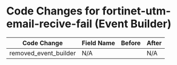 # Code Changes for fortinet-utm-email-recive-fail (Event Builder)

| Code Change | Field Name | Before | After |
|-------------|------------|--------|-------|
| removed_event_builder | N/A |  | N/A |